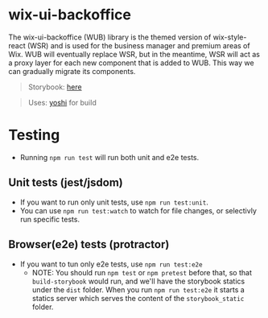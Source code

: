 # wix-ui-backoffice

The wix-ui-backoffice (WUB) library is the themed version of wix-style-react (WSR) and is used for the business manager and premium areas of Wix.
WUB will eventually replace WSR, but in the meantime, WSR will act as a proxy layer for each new component that is added to WUB. This way we can gradually migrate its components.

> Storybook: [here](https://wix.github.io/wix-ui-backoffice)

> Uses: [yoshi](https://github.com/wix-playground/yoshi) for build

# Testing

* Running `npm run test` will run both unit and e2e tests.

## Unit tests (jest/jsdom)

* If you want to run only unit tests, use `npm run test:unit`.
* You can use `npm run test:watch` to watch for file changes, or selectivly run specific tests.

## Browser(e2e) tests (protractor)

* If you want to tun only e2e tests, use `npm run test:e2e`
  * NOTE: You should run `npm test` or `npm pretest` before that, so that `build-storybook` would run, and we'll have the storybook statics under the `dist` folder. When you run `npm run test:e2e` it starts a statics server which serves the content of the `storybook_static` folder.
